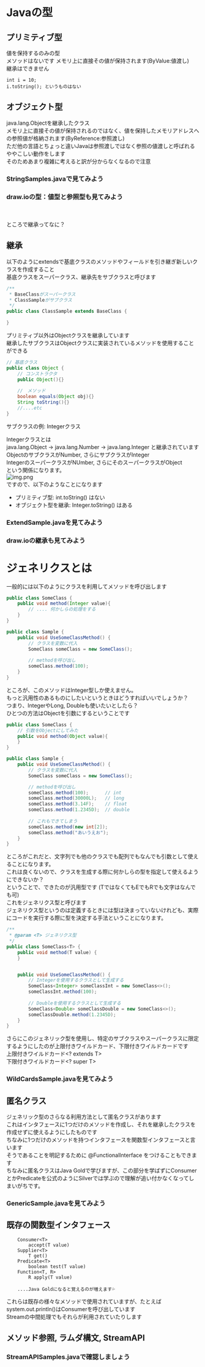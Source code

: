 # Javaの型
## プリミティブ型
値を保持するのみの型\
メソッドはないです
メモリ上に直接その値が保持されます(ByValue:値渡し)\
継承はできません
```
int i = 10;
i.toString(); というものはない    
```

## オブジェクト型
java.lang.Objectを継承したクラス\
メモリ上に直接その値が保持されるのではなく、値を保持したメモリアドレスへの参照値が格納されます(ByReference:参照渡し)\
ただ他の言語とちょっと違いJavaは参照渡しではなく参照の値渡しと呼ばれるややこしい動作をします\
そのためあまり複雑に考えると訳が分からなくなるので注意

### StringSamples.javaで見てみよう
### draw.ioの型：値型と参照型も見てみよう
\
\
ところで継承ってなに？

## 継承
以下のようにextendsで基底クラスのメソッドやフィールドを引き継ぎ新しいクラスを作成すること\
基底クラスをスーパークラス、継承先をサブクラスと呼びます
```java
/**
 * BaseClassがスーパークラス
 * ClassSampleがサブクラス
 */
public class ClassSample extends BaseClass {
    
}
```

プリミティブ以外はObjectクラスを継承しています\
継承したサブクラスはObjectクラスに実装されているメソッドを使用することができる
```java
// 基底クラス
public class Object { 
    // コンストラクタ
    public Object(){}
    
    //　メソッド
    boolean equals(Object obj){}
    String toString(){}
    //....etc
}
```
サブクラスの例: Integerクラス

Integerクラスとは\
java.lang.Object -> java.lang.Number -> java.lang.Integer と継承されています\
ObjectのサブクラスがNumber, さらにサブクラスがInteger\
IntegerのスーパークラスがNUmber, さらにそのスーパークラスがObject\
という関係になります。\
![img.png](img.png)\
ですので、以下のようなことになります
- プリミティブ型: int.toString() はない
- オブジェクト型を継承: Integer.toString() はある

### ExtendSample.javaを見てみよう
### draw.ioの継承も見てみよう


# ジェネリクスとは
一般的には以下のようにクラスを利用してメソッドを呼び出します
```java
public class SomeClass {
    public void method(Integer value){
        // .... 何かしらの処理をする
    }
}

public class Sample {
    public void UseSomeClassMethod() {
        // クラスを変数に代入
        SomeClass someClass = new SomeClass();
        
        // methodを呼び出し
        someClass.method(100);
    }
}
```

ところが、このメソッドはInteger型しか使えません。\
もっと汎用性のあるものにしたいというときはどうすればいいでしょうか？\
つまり、IntegerやLong, Doubleも使いたいとしたら？\
ひとつの方法はObjectを引数にするということです
```java
public class SomeClass {
    // 引数をObjectにしてみた
    public void method(Object value){
    }
}

public class Sample {
    public void UseSomeClassMethod() {
        // クラスを変数に代入
        SomeClass someClass = new SomeClass();

        // methodを呼び出し
        someClass.method(100);      // int
        someClass.method(30000L);   // long
        someClass.method(3.14F);    // float
        someClass.method(1.2345D);  // double
        
        // これもできてしまう
        someClass.method(new int[2]);
        someClass.method("あいうえお");
    }
}
```
ところがこれだと、文字列でも他のクラスでも配列でもなんでも引数として使えることになります。\
これは良くないので、クラスを生成する際に何かしらの型を指定して使えるようにできないか？\
ということで、できたのが汎用型<T>です (TではなくてもEでもRでも文字はなんでも可)\
これをジェネリクス型と呼びます\
ジェネリクス型というのは定義するときには型は決まっていないけれども、実際にコードを実行する際に型を決定する手法ということになります。
```java
/**
 * @param <T> ジェネリクス型
 */
public class SomeClass<T> {
    public void method(T value) {
    }


    public void UseSomeClassMethod() {
        // Integerを使用するクラスとして生成する
        SomeClass<Integer> someClassInt = new SomeClass<>();
        someClassInt.method(100);
        
        // Doubleを使用するクラスとして生成する
        SomeClass<Double> someClassDouble = new SomeClass<>();
        someClassDouble.method(1.2345D);
    }
}
```

さらにこのジェネリック型を使用し、特定のサブクラスやスーパークラスに限定するようにしたのが上限付きワイルドカード、下限付きワイルドカードです\
上限付きワイルドカード<? extends T> \
下限付きワイルドカード<? super T> 

### WildCardsSample.javaを見てみよう

## 匿名クラス
ジェネリック型のさらなる利用方法として匿名クラスがあります\
これはインタフェースに1つだけのメソッドを作成し、それを継承したクラスを作成せずに使えるようにしたものです\
ちなみに1つだけのメソッドを持つインタフェースを関数型インタフェースと言います\
そうであることを明記するために @FunctionalInterface をつけることもできます\
ちなみに匿名クラスはJava Goldで学びますが、この部分を学ばずにConsumerとかPredicateを公式のようにSilverでは学ぶので理解が追い付かなくなってしまいがちです。


### GenericSample.javaを見てみよう


## 既存の関数型インタフェース
```
    Consumer<T>
        accept(T value)
    Supplier<T>
        T get()
    Predicate<T>
        boolean test(T value)
    Function<T, R>    
        R apply(T value)
    
    ....Java Goldになると覚えるのが増えます💦
```
これらは既存の様々なメソッドで使用されていますが、たとえばsystem.out.println()はConsumerを呼び出しています\
Streamの中間処理でもそれらが利用されていたりします


## メソッド参照, ラムダ構文, StreamAPI
### StreamAPISamples.javaで確認しましょう